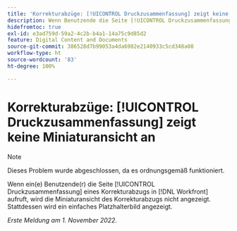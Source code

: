 ```yaml
---
title: 'Korrekturabzüge: [!UICONTROL Druckzusammenfassung] zeigt keine Miniaturansicht an'
description: Wenn Benutzende die Seite [!UICONTROL Druckzusammenfassung] eines Korrekturabzugs in  [!DNL Workfront] aufrufen, wird die Miniaturansicht des Korrekturabzugs nicht angezeigt. Stattdessen wird ein einfaches Platzhalterbild angezeigt.
hidefromtoc: true
exl-id: e3ad759d-59a2-4c2b-b4a1-14a75c9d85d2
feature: Digital Content and Documents
source-git-commit: 386528d7b99053a4da6982e2140933c5cd348a08
workflow-type: ht
source-wordcount: '83'
ht-degree: 100%

---
```


# Korrekturabzüge: [!UICONTROL Druckzusammenfassung] zeigt keine Miniaturansicht an

<!--This is on both the WF and WFP TOCs-->

>[!NOTE]
>
>Dieses Problem wurde abgeschlossen, da es ordnungsgemäß funktioniert.

Wenn ein(e) Benutzende(r) die Seite [!UICONTROL Druckzusammenfassung] eines Korrekturabzugs in [!DNL Workfront] aufruft, wird die Miniaturansicht des Korrekturabzugs nicht angezeigt. Stattdessen wird ein einfaches Platzhalterbild angezeigt.

_Erste Meldung am 1. November 2022._

